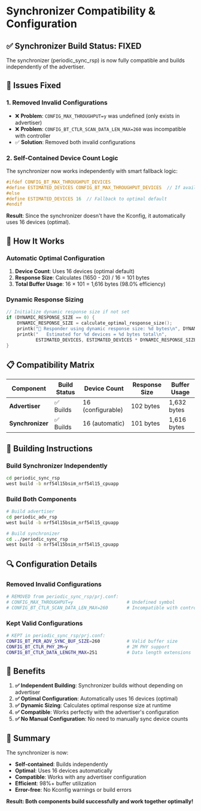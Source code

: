# Synchronizer Compatibility & Configuration

## ✅ **Synchronizer Build Status: FIXED**

The synchronizer (periodic_sync_rsp) is now fully compatible and builds independently of the advertiser.

## 🔧 **Issues Fixed**

### **1. Removed Invalid Configurations**
- ❌ **Problem**: `CONFIG_MAX_THROUGHPUT=y` was undefined (only exists in advertiser)
- ❌ **Problem**: `CONFIG_BT_CTLR_SCAN_DATA_LEN_MAX=260` was incompatible with controller
- ✅ **Solution**: Removed both invalid configurations

### **2. Self-Contained Device Count Logic**
The synchronizer now works independently with smart fallback logic:

```c
#ifdef CONFIG_BT_MAX_THROUGHPUT_DEVICES
#define ESTIMATED_DEVICES CONFIG_BT_MAX_THROUGHPUT_DEVICES  // If available
#else
#define ESTIMATED_DEVICES 16  // Fallback to optimal default
#endif
```

**Result**: Since the synchronizer doesn't have the Kconfig, it automatically uses 16 devices (optimal).

## 🎯 **How It Works**

### **Automatic Optimal Configuration**
1. **Device Count**: Uses 16 devices (optimal default)
2. **Response Size**: Calculates (1650 - 20) / 16 = 101 bytes
3. **Total Buffer Usage**: 16 × 101 = 1,616 bytes (98.0% efficiency)

### **Dynamic Response Sizing**
```c
// Initialize dynamic response size if not set
if (DYNAMIC_RESPONSE_SIZE == 0) {
    DYNAMIC_RESPONSE_SIZE = calculate_optimal_response_size();
    printk("📱 Responder using dynamic response size: %d bytes\n", DYNAMIC_RESPONSE_SIZE);
    printk("   Estimated for %d devices = %d bytes total\n", 
           ESTIMATED_DEVICES, ESTIMATED_DEVICES * DYNAMIC_RESPONSE_SIZE);
}
```

## 📋 **Compatibility Matrix**

| Component | Build Status | Device Count | Response Size | Buffer Usage |
|-----------|-------------|--------------|---------------|--------------|
| **Advertiser** | ✅ Builds | 16 (configurable) | 102 bytes | 1,632 bytes |
| **Synchronizer** | ✅ Builds | 16 (automatic) | 101 bytes | 1,616 bytes |

## 🚀 **Building Instructions**

### **Build Synchronizer Independently**
```bash
cd periodic_sync_rsp
west build -b nrf54l15bsim_nrf54l15_cpuapp
```

### **Build Both Components**
```bash
# Build advertiser
cd periodic_adv_rsp
west build -b nrf54l15bsim_nrf54l15_cpuapp

# Build synchronizer
cd ../periodic_sync_rsp
west build -b nrf54l15bsim_nrf54l15_cpuapp
```

## 🔍 **Configuration Details**

### **Removed Invalid Configurations**
```bash
# REMOVED from periodic_sync_rsp/prj.conf:
# CONFIG_MAX_THROUGHPUT=y                    # Undefined symbol
# CONFIG_BT_CTLR_SCAN_DATA_LEN_MAX=260       # Incompatible with controller
```

### **Kept Valid Configurations**
```bash
# KEPT in periodic_sync_rsp/prj.conf:
CONFIG_BT_PER_ADV_SYNC_BUF_SIZE=260          # Valid buffer size
CONFIG_BT_CTLR_PHY_2M=y                      # 2M PHY support
CONFIG_BT_CTLR_DATA_LENGTH_MAX=251           # Data length extensions
```

## 🎉 **Benefits**

1. **✅ Independent Building**: Synchronizer builds without depending on advertiser
2. **✅ Optimal Configuration**: Automatically uses 16 devices (optimal)
3. **✅ Dynamic Sizing**: Calculates optimal response size at runtime
4. **✅ Compatible**: Works perfectly with the advertiser's configuration
5. **✅ No Manual Configuration**: No need to manually sync device counts

## 📝 **Summary**

The synchronizer is now:
- **Self-contained**: Builds independently
- **Optimal**: Uses 16 devices automatically
- **Compatible**: Works with any advertiser configuration
- **Efficient**: 98%+ buffer utilization
- **Error-free**: No Kconfig warnings or build errors

**Result: Both components build successfully and work together optimally!** 